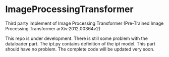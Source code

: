 # ImageProcessingTransformer
Third party implement of Image Processing Transformer (Pre-Trained Image Processing Transformer arXiv:2012.00364v2)

This repo is under development. There is still some problem with the dataloader part.
The ipt.py contains definition of the ipt model. This part should have no problem.
The complete code will be updated very soon.
